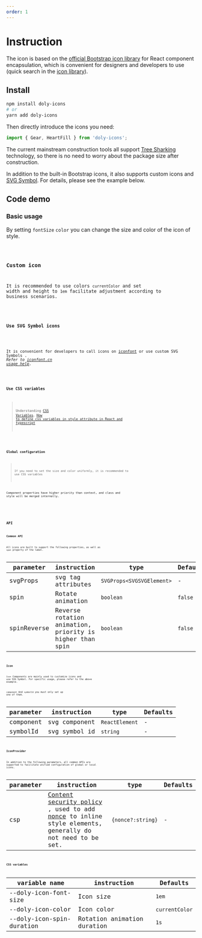 ```yaml
---
order: 1
---
```


# Instruction

The icon is based on the [official Bootstrap icon library] for React component encapsulation, which is convenient for designers and developers to use (quick search in the [icon library](/en-US/icons)).

## Install

```bash
npm install doly-icons
# or
yarn add doly-icons
```

Then directly introduce the icons you need:

```typescript
import { Gear, HeartFill } from 'doly-icons';
```

The current mainstream construction tools all support [Tree Sharking](https://webpack.js.org/guides/tree-shaking/) technology, so there is no need to worry about the package size after construction.

In addition to the built-in Bootstrap icons, it also supports custom icons and [SVG Symbol]. For details, please see the example below.

## Code demo

### Basic usage

By setting `fontSize` `color` you can change the size and color of the icon of style.

<code src='../../src/icon/demos/basic.tsx' />

### Custom icon

It is recommended to use colors `currentColor` and set width and height to `1em` facilitate adjustment according to business scenarios.

<code src='../../src/icon/demos/define.tsx' />

### Use SVG Symbol icons

<!-- 在 [iconfont] 上将图标添加到 `我的项目` ，进入项目，生成在线链接，选择 `Symbol` 。 -->

It is convenient for developers to call icons on [iconfont] or use custom SVG Symbols . _Refer to [iconfont.cn usage help](https://iconfont.cn/help/detail?spm=a313x.7781069.1998910419.15&helptype=code)._

<code src='../../src/icon/demos/svg-symbol.tsx' iframe=100 />

### Use CSS variables

> Understanding [CSS Variables](https://developer.mozilla.org/en-US/docs/Web/CSS/Using_CSS_custom_properties)、[How to define css variables in style attribute in React and typescript](https://stackoverflow.com/questions/52005083/how-to-define-css-variables-in-style-attribute-in-react-and-typescript)

<code src='../../src/icon/demos/css-variable.tsx' />

### Global configuration

> If you need to set the size and color uniformly, it is recommended to use CSS variables

Component properties have higher priority than context, and class and style will be merged internally.

<!-- If a different font size will result in arrhythmia, affecting the presentation effect (under `vertical-align: -0.125em` the influence). -->

<code src='../../src/icon/demos/provider.tsx' />

## API

### Common API

All icons are built to support the following properties, as well as `span` property of the label.

| parameter | instruction | type | Defaults |
| --- | --- | --- | --- |
| svgProps | svg tag attributes | `SVGProps<SVGSVGElement>` | - |
| spin | Rotate animation | `boolean` | `false` |
| spinReverse | Reverse rotation animation, priority is higher than spin | `boolean` | `false` |

### Icon

`Icon` Components are mainly used to customize icons and use SVG Symbol. For specific usage, please refer to the above example.

`component` And `symbolId` you must only set up one of them.

| parameter | instruction   | type           | Defaults |
| --------- | ------------- | -------------- | -------- |
| component | svg component | `ReactElement` | -        |
| symbolId  | svg symbol id | `string`       | -        |

### IconProvider

In addition to the following parameters, all common APIs are supported to facilitate unified configuration of global or local icons.

| parameter | instruction | type | Defaults |
| --- | --- | --- | --- |
| csp | [Content security policy](https://developers.google.com/web/fundamentals/security/csp/) , used to add [nonce](https://developer.mozilla.org/en-US/docs/Web/API/HTMLElement/nonce) to inline style elements, generally do not need to be set. | `{nonce?:string}` | - |

### CSS variables

| variable name             | instruction                 | Defaults       |
| ------------------------- | --------------------------- | -------------- |
| --doly-icon-font-size     | Icon size                   | `1em`          |
| --doly-icon-color         | Icon color                  | `currentColor` |
| --doly-icon-spin-duration | Rotation animation duration | `1s`           |

[official bootstrap icon library]: https://icons.getbootstrap.com/
[iconfont]: https://www.iconfont.cn/
[svg symbol]: https://css-tricks.com/svg-symbol-good-choice-icons/

